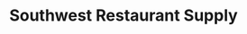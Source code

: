 ---
title: "Southwest Restaurant Supply"
url: /phoenix/southwest-restaurant-supply/
shop: greengrocer
---